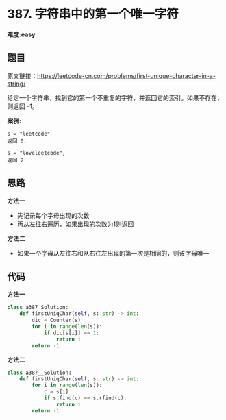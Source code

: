 # 387. 字符串中的第一个唯一字符
**难度:easy**
## 题目
原文链接：https://leetcode-cn.com/problems/first-unique-character-in-a-string/

给定一个字符串，找到它的第一个不重复的字符，并返回它的索引。如果不存在，则返回 -1。

**案例:**
```
s = "leetcode"
返回 0.

s = "loveleetcode",
返回 2.
```
## 思路
**方法一**
* 先记录每个字母出现的次数
* 再从左往右遍历，如果出现的次数为1则返回

**方法二**
* 如果一个字母从左往右和从右往左出现的第一次是相同的，则该字母唯一

## 代码
**方法一**
```python
class a387_Solution:
    def firstUniqChar(self, s: str) -> int:
        dic = Counter(s)
        for i in range(len(s)):
            if dic[s[i]] == 1:
                return i
        return -1
```
**方法二**
```python
class a387__Solution:
    def firstUniqChar(self, s: str) -> int:
        for i in range(len(s)):
            c = s[i]
            if s.find(c) == s.rfind(c):
                return i
        return -1
```

